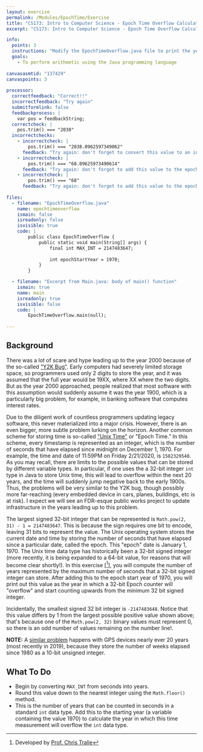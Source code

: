 ```yaml
---
layout: exercise
permalink: /Modules/EpochTime/Exercise
title: "CS173: Intro to Computer Science - Epoch Time Overflow Calculator"
excerpt: "CS173: Intro to Computer Science - Epoch Time Overflow Calculator"

info:
  points: 3
  instructions: "Modify the EpochTimeOverflow.java file to print the year when the Epoch overflow occurs.  Since years are integers, you can use <code>Math.floor(x)</code> to convert round <code>x</code> down to the nearest whole number."
  goals:
    - To perform arithmetic using the Java programming language
  
canvasasmtid: "137429"
canvaspoints: 3
  
processor:  
  correctfeedback: "Correct!!" 
  incorrectfeedback: "Try again"
  submitformlink: false
  feedbackprocess: | 
    var pos = feedbackString;
  correctcheck: |
    pos.trim() === "2038"
  incorrectchecks:
    - incorrectcheck: |
        pos.trim() === "2038.0962597349062"
      feedback: "Try again: don't forget to convert this value to an integer!"
    - incorrectcheck: |
        pos.trim() === "68.09625973490614"
      feedback: "Try again: don't forget to add this value to the epoch starting year, and convert your answer to an integer."
    - incorrectcheck: |
        pos.trim() === "68"
      feedback: "Try again: don't forget to add this value to the epoch starting year."
 
files:
  - filename: "EpochTimeOverflow.java"
    name: epochtimeoverflow
    ismain: false
    isreadonly: false
    isvisible: true
    code: | 
        public class EpochTimeOverflow {
            public static void main(String[] args) {
                final int MAX_INT = 2147483647;
                
                int epochStartYear = 1970;
            }
        }    

  - filename: "Excerpt from Main.java: body of main() function"
    ismain: true
    name: main
    isreadonly: true
    isvisible: false
    code: |
        EpochTimeOverflow.main(null);
        
---
```


## Background
There was a lot of scare and hype leading up to the year 2000 because of the so-called ["Y2K Bug"](https://www.nationalgeographic.org/encyclopedia/Y2K-bug/). Early computers had severely limited storage space, so programmers used only 2 digits to store the year, and it was assumed that the full year would be 19XX, where XX where the two digits. But as the year 2000 approached, people realized that most software with this assumption would suddenly assume it was the year 1900, which is a particularly big problem, for example, in banking software that computes interest rates.

Due to the diligent work of countless programmers updating legacy software, this never materialized into a major crisis. However, there is an even bigger, more subtle problem lurking on the horizon. Another common scheme for storing time is so-called ["Unix Time"](https://en.wikipedia.org/wiki/Unix_time) or "Epoch Time." In this scheme, every timestamp is represented as an integer, which is the number of seconds that have elapsed since midnight on December 1, 1970. For example, the time and date of 11:59PM on Friday 2/21/2020, is `1582329540`. As you may recall, there are limits to the possible values that can be stored by different variable types. In particular, if one uses the a 32-bit integer `int` type in Java to store Unix time, this will lead to overflow within the next 20 years, and the time will suddenly jump negative back to the early 1900s. Thus, the problems will be very similar to the Y2K bug, though possibly more far-reaching (every embedded device in cars, planes, buildings, etc is at risk). I expect we will see an FDR-esque public works project to update infrastructure in the years leading up to this problem.

The largest signed 32-bit integer that can be represented is `Math.pow(2, 31) - 1 = 2147483647`.  This is because the sign requires one bit to encode, leaving 31 bits to represent the value.  The Unix operating system stores the current date and time by storing the number of seconds that have elapsed since a particular date, called the epoch.  This "epoch" date is January 1, 1970.  The Unix time data type has historically been a 32-bit signed integer (more recently, it is being expanded to a 64-bit value, for reasons that will become clear shortly!).  In this exercise \[[^1]\], you will compute the number of years represented by the maximum number of seconds that a 32-bit signed integer can store.  After adding this to the epoch start year of 1970, you will print out this value as the year in which a 32-bit Epoch counter will "overflow" and start counting upwards from the minimum 32 bit signed integer.  

Incidentally, the smallest signed 32 bit integer is `-2147483648`.  Notice that this value differs by 1 from the largest possible positive value shown above; that's because one of the `Math.pow(2, 32)` binary values must represent 0, so there is an odd number of values remaining on the number line!.

**NOTE:** A [similar problem](https://www.theverge.com/2019/3/8/18255847/gps-week-rollover-issue-2019-garmin-tomtom-devices-affected/) happens with GPS devices nearly ever 20 years (most recently in 2019), because they store the number of weeks elapsed since 1980 as a 10-bit unsigned integer. 

## What To Do
* Begin by converting `MAX_INT` from seconds into years.
* Round this value down to the nearest integer using the `Math.floor()` method.
* This is the number of years that can be counted in seconds in a standard `int` data type.  Add this to the starting year (a variable containing the  value 1970) to calculate the year in which this time measurement will overflow the `int` data type.

[^1]: Developed by [Prof. Chris Tralie](https://www.ursinus.edu/live/profiles/4502-christopher-j-tralie)